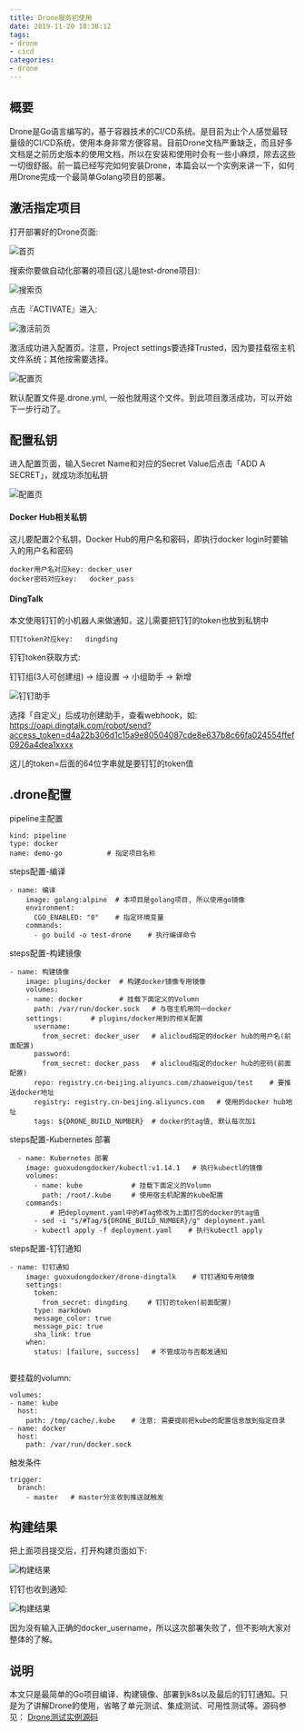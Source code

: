 ```yaml
---
title: Drone服务初使用
date: 2019-11-20 18:38:12
tags:
- drone
- cicd
categories:
- drone
---
```


## 概要

Drone是Go语言编写的，基于容器技术的CI/CD系统。是目前为止个人感觉最轻量级的CI/CD系统，使用本身非常方便容易。目前Drone文档严重缺乏，而且好多文档是之前历史版本的使用文档，所以在安装和使用时会有一些小麻烦，除去这些一切很舒服。前一篇已经写完如何安装Drone，本篇会以一个实例来讲一下，如何用Drone完成一个最简单Golang项目的部署。

<!--more-->

## 激活指定项目

打开部署好的Drone页面:

![首页](https://img.zhaoweiguo.com/blog/drones/drone_page_index1.png)


搜索你要做自动化部署的项目(这儿是test-drone项目):

![搜索页](https://img.zhaoweiguo.com/blog/drones/drone_page_active.png)

点击『ACTIVATE』进入:

![激活前页](https://img.zhaoweiguo.com/blog/drones/drone_page_active2.png)

激活成功进入配置页。注意，Project settings要选择Trusted，因为要挂载宿主机文件系统；其他按需要选择。

![配置页](https://img.zhaoweiguo.com/blog/drones/drone_page_active3.png)

默认配置文件是.drone.yml, 一般也就用这个文件。到此项目激活成功，可以开始下一步行动了。

## 配置私钥

进入配置页面，输入Secret Name和对应的Secret Value后点击「ADD A SECRET」，就成功添加私钥

![配置页](https://img.zhaoweiguo.com/blog/drones/drone_page_secret.png)

#### Docker Hub相关私钥

这儿要配置2个私钥，Docker Hub的用户名和密码，即执行docker login时要输入的用户名和密码
```
docker用户名对应key: docker_user
docker密码对应key:   docker_pass
```

#### DingTalk

本文使用钉钉的小机器人来做通知，这儿需要把钉钉的token也放到私钥中
```
钉钉token对应key:   dingding
```
钉钉token获取方式: 

钉钉组(3人可创建组)  ->  组设置  -> 小组助手  ->  新增

![钉钉助手](https://img.zhaoweiguo.com/blog/drones/drone_dingtalk.png)

选择「自定义」后成功创建助手，查看webhook，如:
https://oapi.dingtalk.com/robot/send?access_token=d4a22b306d1c15a9e80504087cde8e637b8c66fa024554ffef0926a4dea1xxxx

这儿的token=后面的64位字串就是要钉钉的token值

## .drone配置

pipeline主配置

```
kind: pipeline
type: docker
name: demo-go           # 指定项目名称
```
steps配置-编译
``` 
- name: 编译
    image: golang:alpine  # 本项目是golang项目, 所以使用go镜像
    environment:
      CGO_ENABLED: "0"    # 指定环境变量
    commands:
      - go build -o test-drone    # 执行编译命令
```

steps配置-构建镜像
``` 
- name: 构建镜像  
    image: plugins/docker  # 构建docker镜像专用镜像
    volumes:
    - name: docker         # 挂载下面定义的Volumn
      path: /var/run/docker.sock   # 与宿主机用同一docker
    settings:       # plugins/docker用到的相关配置
      username: 
        from_secret: docker_user   # alicloud指定的docker hub的用户名(前面配置)
      password: 
        from_secret: docker_pass   # alicloud指定的docker hub的密码(前面配置)
      repo: registry.cn-beijing.aliyuncs.com/zhaoweiguo/test    # 要推送docker地址
      registry: registry.cn-beijing.aliyuncs.com   # 使用的docker hub地址
      tags: ${DRONE_BUILD_NUMBER}  # docker的tag值, 默认每次加1
```

steps配置-Kubernetes 部署
``` 
  - name: Kubernetes 部署
    image: guoxudongdocker/kubectl:v1.14.1   # 执行kubectl的镜像
    volumes:
      - name: kube            # 挂载下面定义的Volumn
        path: /root/.kube     # 使用宿主机配置的kube配置
    commands:
          # 把deployment.yaml中的#Tag修改为上面打包的docker的tag值
      - sed -i "s/#Tag/${DRONE_BUILD_NUMBER}/g" deployment.yaml 
      - kubectl apply -f deployment.yaml    # 执行kubectl apply
```

steps配置-钉钉通知
``` 
- name: 钉钉通知
    image: guoxudongdocker/drone-dingtalk    # 钉钉通知专用镜像
    settings:
      token:
        from_secret: dingding     # 钉钉的token(前面配置)
      type: markdown
      message_color: true
      message_pic: true
      sha_link: true
    when:
      status: [failure, success]   # 不管成功与否都发通知
 
```
要挂载的volumn:
```
volumes:
- name: kube
  host:
    path: /tmp/cache/.kube    # 注意: 需要提前把kube的配置信息放到指定目录
- name: docker
  host:
    path: /var/run/docker.sock
```

触发条件
```
trigger:
  branch:
    - master   # master分支收到推送就触发
```

## 构建结果

把上面项目提交后，打开构建页面如下:

![构建结果](https://img.zhaoweiguo.com/blog/drones/drone_build1.png)

钉钉也收到通知:

![构建结果](https://img.zhaoweiguo.com/blog/drones/drone_dingtalk2.png)

因为没有输入正确的docker_username，所以这次部署失败了，但不影响大家对整体的了解。

## 说明

本文只是最简单的Go项目编译、构建镜像、部署到k8s以及最后的钉钉通知。只是为了讲解Drone的使用，省略了单元测试、集成测试、可用性测试等。源码参见：
[Drone测试实例源码](https://github.com/zhaoweiguo/test-drone)



